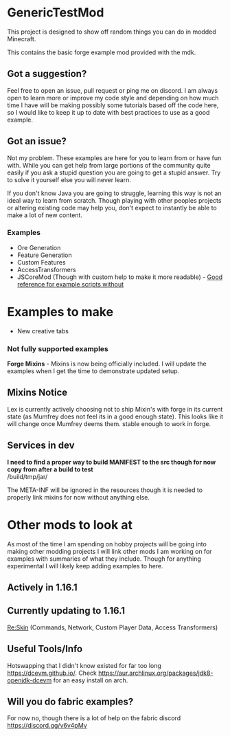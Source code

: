 GenericTestMod
======
This project is designed to show off random things you can do in modded Minecraft.

This contains the basic forge example mod provided with the mdk.

## Got a suggestion?
Feel free to open an issue, pull request or ping me on discord. I am always open to learn more or improve my code style
and depending on how much time I have will be making possibly some tutorials based off the code here, so I would like to
keep it up to date with best practices to use as a good example.

## Got an issue?
Not my problem. These examples are here for you to learn from or have fun with.
While you can get help from large portions of the community quite easily if you ask a stupid question you are going to get a stupid answer.
Try to solve it yourself else you will never learn.

If you don't know Java you are going to struggle, learning this way is not an ideal way to learn from scratch.
Though playing with other peoples projects or altering existing code may help you, don't expect to instantly be able to make a lot of new content.

### Examples
 * Ore Generation  
 * Feature Generation  
 * Custom Features  
 * AccessTransformers  
 * JSCoreMod (Though with custom help to make it more readable) - [Good reference for example scripts without](https://github.com/MinecraftForge/CoreMods/tree/e6fed88bfcb29bc062c04310f18ebe2777582d03/src/test/javascript)

# Examples to make
 * New creative tabs

### Not fully supported examples
**Forge Mixins** - Mixins is now being officially included. I will update the examples when I get the time to demonstrate updated setup.

## Mixins Notice
Lex is currently actively choosing not to ship Mixin's with forge in its current state (as Mumfrey does not feel its in a good enough state).
This looks like it will change once Mumfrey deems them.
stable enough to work in forge.

## Services in dev
**I need to find a proper way to build MANIFEST to the src though for now copy from after a build to test**  
/build/tmp/jar/

The META-INF will be ignored in the resources though it is needed to properly link mixins for now without anything else.

# Other mods to look at
As most of the time I am spending on hobby projects will be going into making other modding projects I will link other mods
I am working on for examples with summaries of what they include. Though for anything experimental I will likely keep adding
examples to here.
## Actively in 1.16.1
## Currently updating to 1.16.1 
[Re:Skin](https://github.com/sekwah41/Re-Skin/tree/forge-1.16.1) (Commands, Network, Custom Player Data, Access Transformers)

## Useful Tools/Info
Hotswapping that I didn't know existed for far too long
https://dcevm.github.io/.
Check https://aur.archlinux.org/packages/jdk8-openjdk-dcevm for an easy install on arch.

## Will you do fabric examples?
For now no, though there is a lot of help on the fabric discord https://discord.gg/v6v4pMv
